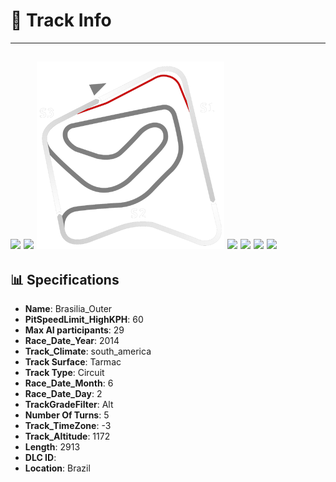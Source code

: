 # 🏁 Track Info

---
![](image_1.jpg)
![](image_2.jpg)
![](image_3.jpg)
![](image_4.jpg)
![](image_5.jpg)
![](image_6.jpg)
![](image_7.jpg)
---

## 📊 Specifications

- **Name**: Brasilia_Outer
- **PitSpeedLimit_HighKPH**: 60
- **Max AI participants**: 29
- **Race_Date_Year**: 2014
- **Track_Climate**: south_america
- **Track Surface**: Tarmac
- **Track Type**: Circuit
- **Race_Date_Month**: 6
- **Race_Date_Day**: 2
- **TrackGradeFilter**: Alt
- **Number Of Turns**: 5
- **Track_TimeZone**: -3
- **Track_Altitude**: 1172
- **Length**: 2913
- **DLC ID**: 
- **Location**: Brazil
